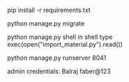 pip install -r requirements.txt

python manage.py migrate

python manage.py shell
in shell type exec(open("import_material.py").read())

python manage.py runserver 8041


admin credentials:
Balraj
faber@123

